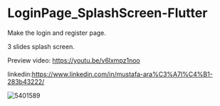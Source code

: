 # LoginPage_SplashScreen-Flutter
 Make the login and register page.
 
 3 slides splash screen.
 
 Preview video: https://youtu.be/v6lxmpz1noo
 
 linkedin:https://www.linkedin.com/in/mustafa-ara%C3%A7l%C4%B1-283b43222/
 
![5401589](https://user-images.githubusercontent.com/61080380/196030549-944cf225-334f-48da-b37f-55208864d382.png)
